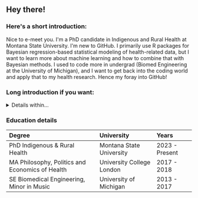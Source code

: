 ## Hey there!

### Here's a short introduction: 
Nice to e-meet you. I'm a PhD candidate in Indigenous and Rural Health at Montana State University. I'm new to GitHub. I primarily use R packages for Bayesian regression-based statistical modeling of health-related data, but I want to learn more about machine learning and how to combine that with Bayesian methods. I used to code more in undergrad (Biomed Engineering at the University of Michigan), and I want to get back into the coding world and apply that to my health research. Hence my foray into GitHub! 

### Long introduction if you want:

<details>
<summary> Details within... </summary>
  I am a doctoral candidate in the department of Health and Human Development at Montana State University, studying towards my PhD in Indigenous & Rural Health. I focus on using mixed methods with participatory research approaches to identify and address disparities in mental and sexual and reproductive health. I use Bayesian data analysis to study factors quantitatively and am most proficient in using R statistical software. Qualitatively, I am most familiar with grounded theory and use inductive analysis to code qualitative data for emergent themes. 
  
  For my dissertation, I aim to understand the association between sexual risk behavior, mental health, and substance use while examining how protective factors moderate that association. I will use Bayesian methods to explore this association quantitatively using secondary data from an NIH R01 clinical trial that improved SRH for Indigenous youth. I will then engage in conversations with tribal research partners, youth, and a community advisory board to collaboratively interpret the quantitative results. I hope to contribute to the existing literature regarding sexual risk behavior for Indigenous youth in the US. I also aims to outline a culturally-relevant method that integrates quantitative analysis and community-based participatory research to inform future work that addresses sexual health disparities for Indigenous communities in the US.
  
  I am a previous Fulbright Student Researcher in San Salvador, El Salvador. Topics included: health access, human rights, forced internal displacement, migration, urban violence, urban health, invisible borders, humanitarian consequences, equity, global justice, global health, mHealth.
  
  Aside from academics, I practice as a saxophonist, synthesist, composer, and producer. I make electronic music that is influenced by house, techno, jazz, ambient, and experimental genres, blending together saxophone and other woodwinds with synthesizers and electronic rhythms. 
</details>

### Education details

|                      Degree                     |         University        |      Years     |
|:------------------------------------------------|:--------------------------|:---------------|
| PhD Indigenous & Rural Health                   | Montana State University  | 2023 - Present |
| MA Philosophy, Politics and Economics of Health | University College London | 2017 - 2018    |
| SE Biomedical Engineering, Minor in Music       | University of Michigan    | 2013 - 2017    |


